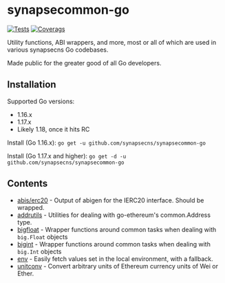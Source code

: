 # synapsecommon-go

[![Tests](https://img.shields.io/github/workflow/status/synapsecns/synapsecommon-go/Test/master?event=push&label=tests)](https://github.com/synapsecns/synapsecommon-go/actions/workflows/test.yml)
[![Coverags](https://img.shields.io/coveralls/github/synapsecns/synapsecommon-go/master?label=coverage)](https://coveralls.io/github/synapsecns/synapsecommon-go?branch=master)


Utility functions, ABI wrappers, and more, most or all of which are used in various synapsecns Go codebases.

Made public for the greater good of all Go developers.

## Installation

Supported Go versions:

- 1.16.x
- 1.17.x
- Likely 1.18, once it hits RC

Install (Go 1.16.x): `go get -u github.com/synapsecns/synapsecommon-go`

Install (Go 1.17.x and higher): `go get -d -u github.com/synapsecns/synapsecommon-go`

## Contents

- [abis/erc20](./abis/erc20) - Output of abigen for the IERC20 interface. Should be wrapped.
- [addrutils](./addrutils) - Utilities for dealing with go-ethereum's common.Address type.
- [bigfloat](./bigfloat) - Wrapper functions around common tasks when dealing with `big.Float` objects
- [bigint](./bigint) - Wrapper functions around common tasks when dealing with `big.Int` objects
- [env](./env) - Easily fetch values set in the local environment, with a fallback. 
- [unitconv](./uniconv) - Convert arbitrary units of Ethereum currency units of Wei or Ether. 